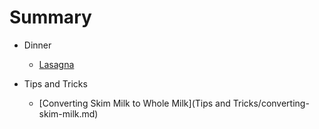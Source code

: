 # Summary

* Dinner
    * [Lasagna](Lasagna.md)

* Tips and Tricks
    * [Converting Skim Milk to Whole Milk](Tips and Tricks/converting-skim-milk.md)

